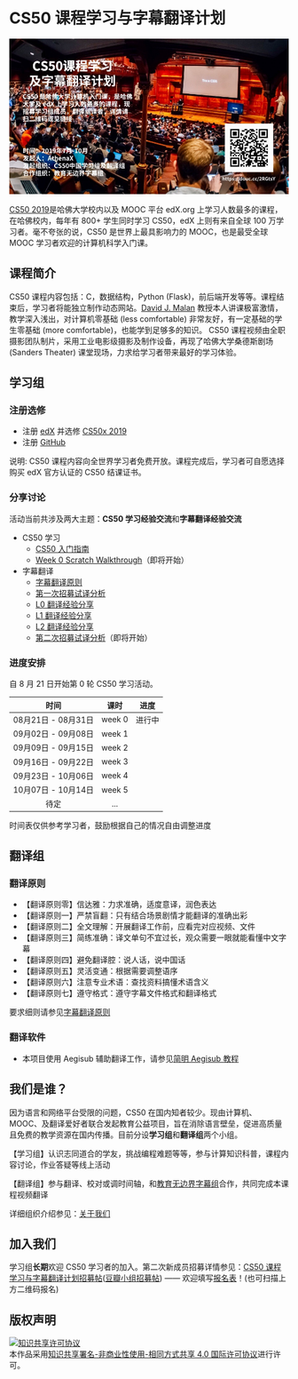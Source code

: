 # CS50 课程学习与字幕翻译计划

![poster](images/poster.jpg)

[CS50 2019](https://courses.edx.org/courses/course-v1:HarvardX+CS50+X/course/)是哈佛大学校内以及 MOOC 平台 edX.org 上学习人数最多的课程，在哈佛校内，每年有 800+ 学生同时学习 CS50，edX 上则有来自全球 100 万学习者。毫不夸张的说，CS50 是世界上最具影响力的 MOOC，也是最受全球 MOOC 学习者欢迎的计算机科学入门课。

## 课程简介

CS50 课程内容包括：C，数据结构，Python (Flask)，前后端开发等等。课程结束后，学习者将能独立制作动态网站。[David J. Malan](https://en.wikipedia.org/wiki/David\_J.\_Malan) 教授本人讲课极富激情，教学深入浅出，对计算机零基础 (less comfortable) 非常友好，有一定基础的学生零基础 (more comfortable)，也能学到足够多的知识。 CS50 课程视频由全职摄影团队制片，采用工业电影级摄影及制作设备，再现了哈佛大学桑德斯剧场 (Sanders Theater) 课堂现场，力求给学习者带来最好的学习体验。 

## 学习组

### 注册选修
* 注册 [edX](https://edx.org) 并选修 [CS50x 2019](https://www.edx.org/course/cs50s-introduction-to-computer-science)
* 注册 [GitHub](https://github.com)

说明: CS50 课程内容向全世界学习者免费开放。课程完成后，学习者可自愿选择购买 edX 官方认证的 CS50 结课证书。

### 分享讨论

活动当前共涉及两大主题：**CS50 学习经验交流**和**字幕翻译经验交流**

* CS50 学习
    * [CS50 入门指南](study-group/how_to_learn_CS50.md)
    * [Week 0 Scratch Walkthrough]()（即将开始）
* 字幕翻译
    * [字幕翻译原则](translation-group/principles-of-subtitle-translation.md)
    * [第一次招募试译分析](study-group/study-group-discussion0.md)
    * [L0 翻译经验分享](study-group/study-group-discussion1.md)
    * [L1 翻译经验分享](study-group/study-group-discussion2.md)
    * [L2 翻译经验分享](study-group/study-group-discussion3.md)
    * [第二次招募试译分析]()（即将开始）
    
### 进度安排

自 8 月 21 日开始第 0 轮 CS50 学习活动。

| 时间       | 课时   | 进度 |
| :----------: | :------: | :------: |
| 08月21日 - 08月31日   | week 0 | 进行中 |
| 09月02日 - 09月08日   | week 1 | |
| 09月09日 - 09月15日   | week 2 | |
| 09月16日 - 09月22日   | week 3 | |
| 09月23日 - 10月06日 | week 4  | |
| 10月07日 - 10月14日  | week 5 | |
| 待定     | ...    | |

时间表仅供参考学习者，鼓励根据自己的情况自由调整进度

## 翻译组

### 翻译原则

* 【翻译原则零】信达雅：力求准确，适度意译，润色表达
* 【翻译原则一】严禁盲翻：只有结合场景剧情才能翻译的准确出彩
* 【翻译原则二】全文理解：开展翻译工作前，应看完对应视频、文件
* 【翻译原则三】简练准确：译文单句不宜过长，观众需要一眼就能看懂中文字幕
* 【翻译原则四】避免翻译腔：说人话，说中国话
* 【翻译原则五】灵活变通：根据需要调整语序
* 【翻译原则六】注意专业术语：查找资料搞懂术语含义
* 【翻译原则七】遵守格式：遵守字幕文件格式和翻译格式

要求细则请参见[字幕翻译原则](translation-group/principles-of-subtitle-translation.md)
 
### 翻译软件

* 本项目使用 Aegisub 辅助翻译工作，请参见[简明 Aegisub 教程](translation-group/Aegisub_Tutorial.md)

## 我们是谁？

因为语言和网络平台受限的问题，CS50 在国内知者较少。现由计算机、MOOC、及翻译爱好者联合发起教育公益项目，旨在消除语言壁垒，促进高质量且免费的教学资源在国内传播。目前分设**学习组**和**翻译组**两个小组。

【学习组】认识志同道合的学友，挑战编程难题等等，参与计算知识科普，课程内容讨论，作业答疑等线上活动

【翻译组】参与翻译、校对或调时间轴，和[教育无边界字幕组](http://www.edu-infinity.org/20851201102510520204.html)合作，共同完成本课程视频翻译

详细组织介绍参见：[关于我们](about_us.md)

## 加入我们

学习组**长期**欢迎 CS50 学习者的加入。第二次新成员招募详情参见：[CS50 课程学习与字幕翻译计划招募帖](hello_new.md)([豆瓣小组招募帖](https://www.douban.com/group/topic/148602699/))
 ——
欢迎填写[报名表](http://wjx.cn/jq/43792277.aspx)！(也可扫描上方二维码报名)


## 版权声明

<a rel="license" href="http://creativecommons.org/licenses/by-nc-sa/4.0/"><img alt="知识共享许可协议" style="border-width:0" src="https://i.creativecommons.org/l/by-nc-sa/4.0/88x31.png" /></a><br />本作品采用<a rel="license" href="http://creativecommons.org/licenses/by-nc-sa/4.0/">知识共享署名-非商业性使用-相同方式共享 4.0 国际许可协议</a>进行许可。
